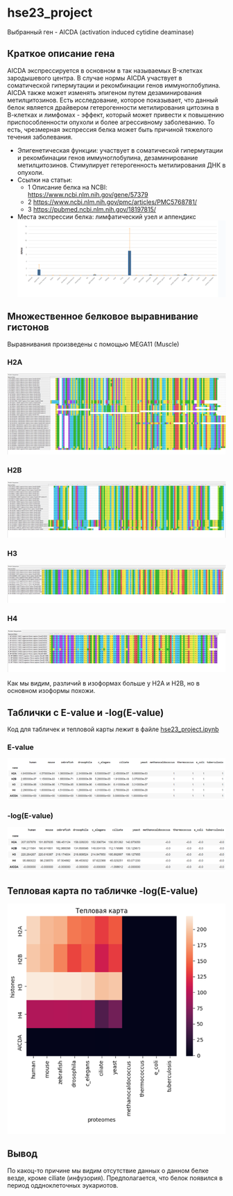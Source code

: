 # hse23_project

Выбранный ген - AICDA (activation induced cytidine deaminase)

## Краткое описание гена

AICDA экспрессируется в основном в так называемых B-клетках зародышевого центра. В случае нормы AICDA участвует в соматической гипермутации и рекомбинации генов иммуноглобулина. AICDA также может изменять эпигеном путем дезаминирования метилцитозинов. Есть исследование, которое показывает, что данный белок является драйвером гетерогенности метилирования цитозина в В-клетках и лимфомах - эффект, который может привести к повышению приспособленности опухоли и более агрессивному заболеванию. То есть, чрезмерная экспрессия белка может быть причиной тяжелого течения заболевания. 

* Эпигенетическая функции: участвует в соматической гипермутации и рекомбинации генов иммуноглобулина, дезаминирование метилцитозинов. Стимулирует гетерогенность метилирования ДНК в опухоли.
* Ссылки на статьи:
  * 1 Описание белка на NCBI: https://www.ncbi.nlm.nih.gov/gene/57379 
  * 2 https://www.ncbi.nlm.nih.gov/pmc/articles/PMC5768781/
  * 3 https://pubmed.ncbi.nlm.nih.gov/18197815/
* Места экспрессии белка: лимфатический узел и аппендикс
  ![](https://github.com/LanaShhh/hse23_project/blob/main/expression.png)


## Множественное белковое выравнивание гистонов

Выравнивания произведены с помощью MEGA11 (Muscle)

### H2A
![](https://github.com/LanaShhh/hse23_project/blob/main/alignments/H2A.png)

### H2B
![](https://github.com/LanaShhh/hse23_project/blob/main/alignments/H2B.png)

### H3
![](https://github.com/LanaShhh/hse23_project/blob/main/alignments/H3.png)

### H4
![](https://github.com/LanaShhh/hse23_project/blob/main/alignments/H4.png)

Как мы видим, различий в изоформах больше у H2A и H2B, но в основном изоформы похожи.

## Таблички с E-value и -log(E-value)

Код для табличек и тепловой карты лежит в файле [hse23_project.ipynb](https://github.com/LanaShhh/hse23_project/blob/main/hse23_project.ipynb)

### E-value
![](https://github.com/LanaShhh/hse23_project/blob/main/heatmap/evalue_table.png)

### -log(E-value)
![](https://github.com/LanaShhh/hse23_project/blob/main/heatmap/log_evalue_table.png)

## Тепловая карта по табличке -log(E-value)

![](https://github.com/LanaShhh/hse23_project/blob/main/heatmap/heatmap.png)

## Вывод

По какоц-то причине мы видим отсутствие данных о данном белке везде, кроме ciliate (инфузория). Предполагается, что белок появился в период оддноклеточных эукариотов.
